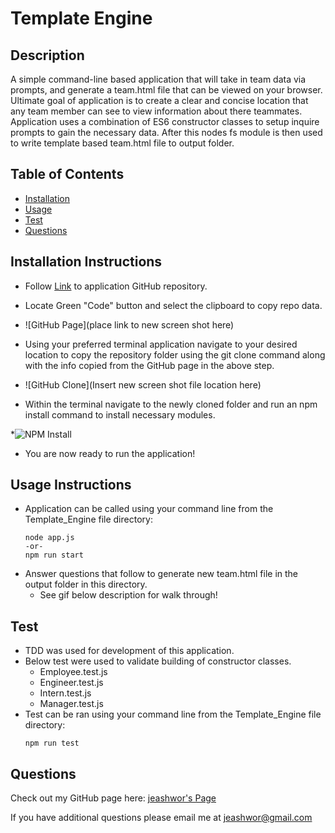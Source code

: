 # Template Engine

## Description

A simple command-line based application that will take in team data via prompts, and generate a team.html file that can be viewed on your browser.  Ultimate goal of application is to create a clear and concise location that any team member can see to view information about there teammates.  Application uses a combination of ES6 constructor classes to setup inquire prompts to gain the necessary data.  After this nodes fs module is then used to write template based team.html file to output folder.

## Table of Contents

* [Installation](installation-instructions)  
* [Usage](#usage-instructions)  
* [Test](#test-instructions)  
* [Questions](#questions)

## Installation Instructions

* Follow [Link](https://github.com/jeashwor/Template_Engine) to application GitHub repository.

* Locate Green "Code" button and select the clipboard to copy repo data.

* ![GitHub Page](place link to new screen shot here)

* Using your preferred terminal application navigate to your desired location to copy the repository folder using the git clone command along with the info copied from the GitHub page in the above step.

* ![GitHub Clone](Insert new screen shot file location here)

* Within the terminal navigate to the newly cloned folder and run an npm install command to install necessary modules.

*![NPM Install](./utils/npmInstall.gif)

* You are now ready to run the application!

## Usage Instructions

* Application can be called using your command line from the Template_Engine file directory:
    ```
    node app.js
    -or-
    npm run start
    ```
* Answer questions that follow to generate new team.html file in the output folder in this directory. 
    * See gif below description for walk through!


## Test

* TDD was used for development of this application.
* Below test were used to validate building of constructor classes.
    * Employee.test.js
    * Engineer.test.js
    * Intern.test.js
    * Manager.test.js
* Test can be ran using your command line from the Template_Engine file directory:
    ```
    npm run test
    ```

## Questions

Check out my GitHub page here:  [jeashwor's Page](https://github.com/jeashwor)

If you have additional questions please email me at jeashwor@gmail.com